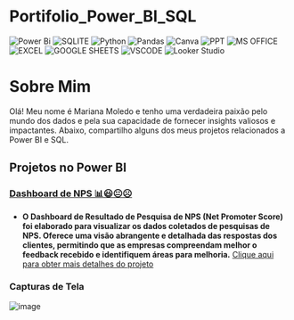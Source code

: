 # Portifolio_Power_BI_SQL

![Power Bi](https://img.shields.io/badge/power_bi-F2C811?style=for-the-badge&logo=powerbi&logoColor=black)
![SQLITE](https://img.shields.io/badge/SQLite-07405E?style=for-the-badge&logo=sqlite&logoColor=white)
![Python](https://img.shields.io/badge/python-3670A0?style=for-the-badge&logo=python&logoColor=ffdd54)
![Pandas](https://img.shields.io/badge/pandas-%23150458.svg?style=for-the-badge&logo=pandas&logoColor=white)
![Canva](https://img.shields.io/badge/Canva-%2300C4CC.svg?style=for-the-badge&logo=Canva&logoColor=white)
![PPT](https://img.shields.io/badge/Microsoft_PowerPoint-B7472A?style=for-the-badge&logo=microsoft-powerpoint&logoColor=white)
![MS OFFICE](https://img.shields.io/badge/Microsoft_Office-D83B01?style=for-the-badge&logo=microsoft-office&logoColor=white)
![EXCEL](https://img.shields.io/badge/Microsoft_Excel-217346?style=for-the-badge&logo=microsoft-excel&logoColor=white)
![GOOGLE SHEETS](https://img.shields.io/badge/Google%20Sheets-34A853?style=for-the-badge&logo=google-sheets&logoColor=white)
![VSCODE](https://img.shields.io/badge/VSCode-0078D4?style=for-the-badge&logo=visual%20studio%20code&logoColor=white)
![Looker Studio](https://img.shields.io/badge/-DataStudio-black?style=for-the-badge&logo=GoogleDataStudio&logoColor=white)


# Sobre Mim

Olá! Meu nome é Mariana Moledo e tenho uma verdadeira paixão pelo mundo dos dados e pela sua capacidade de fornecer insights valiosos e impactantes. Abaixo, compartilho alguns dos meus projetos relacionados a Power BI e SQL.

## Projetos no Power BI

### [**Dashboard de NPS 📊😃😐☹️**](https://github.com/Eduardoppereira/PBI_ORCAMENTO/tree/main)
 - **O Dashboard de Resultado de Pesquisa de NPS (Net Promoter Score) foi elaborado para visualizar os dados coletados de pesquisas de NPS. Oferece uma visão abrangente e detalhada das respostas dos clientes, permitindo que as empresas compreendam melhor o feedback recebido e identifiquem áreas para melhoria.**
[Clique aqui para obter mais detalhes do projeto](https://github.com/marianamoledo/PowerBI_Pesquisa_NPS/tree/main)
   
### Capturas de Tela
![image](https://github.com/marianamoledo/Portfolio_Power_BI_SQL/assets/143563078/bf75b45b-d0bb-4af7-a280-86497c2ae9e4)

